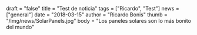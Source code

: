 draft = "false"
title = "Test de noticia"
tags = ["Ricardo", "Test"]
news = ["general"]
date = "2018-03-15"
author = "Ricardo Bonis"
thumb = "/img/news/SolarPanels.jpg"
body = "Los paneles solares son lo más bonito del mundo"